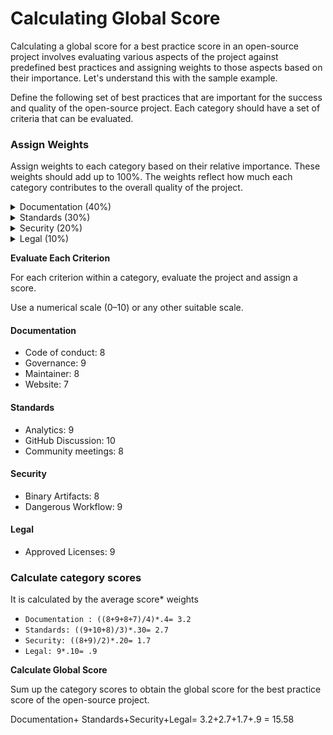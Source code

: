 # Calculating Global Score

Calculating a global score for a best practice score in an open-source project involves evaluating various aspects of the project against predefined best practices and assigning weights to those aspects based on their importance. Let's understand this with the sample example.

Define the following set of best practices that are important for the success and quality of the open-source project. Each category should have a set of criteria that can be evaluated.

### Assign Weights

Assign weights to each category based on their relative importance. These weights should add up to 100%. The weights reflect how much each category contributes to the overall quality of the project.

<details>

<summary>Documentation (40%)</summary>

* Code of conduct: 10
* Governance: 10
* Maintainers: 10
* Website: 10

</details>

<details>

<summary>Standards (30%)</summary>

* Analytics: 10
* GitHub discussions: 10
* Community meetings: 10

</details>

<details>

<summary>Security (20%)</summary>

* Binary artifacts: 10
* Dangerous workflow: 10

</details>

<details>

<summary>Legal (10%)</summary>

Approved licences: 10

</details>

**Evaluate Each Criterion**

For each criterion within a category, evaluate the project and assign a score.

Use a numerical scale (0–10) or any other suitable scale.

#### Documentation

* Code of conduct: 8
* Governance: 9
* Maintainer: 8
* Website: 7

#### Standards

* Analytics: 9
* GitHub Discussion: 10
* Community meetings: 8

#### Security

* Binary Artifacts: 8
* Dangerous Workflow: 9

#### Legal

* Approved Licenses: 9

### Calculate category scores

It is calculated by the average score\* weights

* `Documentation : ((8+9+8+7)/4)*.4= 3.2`
* `Standards: ((9+10+8)/3)*.30= 2.7`
* `Security: ((8+9)/2)*.20= 1.7`
* `Legal: 9*.10= .9`

**Calculate Global Score**

Sum up the category scores to obtain the global score for the best practice score of the open-source project.

Documentation+ Standards+Security+Legal= 3.2+2.7+1.7+.9 = 15.58
